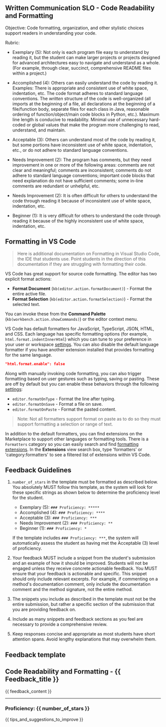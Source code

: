 ## Written Communication SLO - Code Readability and Formatting

Objective: Code formatting, organization, and other stylistic choices support readers in understanding your code.

Rubric:

- Exemplary (5): Not only is each program file easy to understand by reading it, but the student can make larger projects or projects designed for advanced architectures easy to navigate and understand as a whole. (For example, through clear, succinct, comprehensive README files within a project.)

- Accomplished (4): Others can easily understand the code by reading it. Examples: There is appropriate and consistent use of white space, indentation, etc. The code format adheres to standard language conventions. The *written* structure of the code is well-organized (all imports at the beginning of a file, all declarations at the beginning of a file/function body, separate files for each class in Java, reasonable ordering of function/object/main code blocks in Python, etc.). Maximum line length is conducive to readability. Minimal use of unnecessary hard-coded or global values that make the program more challenging to read, understand, and maintain.

- Acceptable (3): Others can understand most of the code by reading it, but some portions have inconsistent use of white space, indentation, etc., or do not adhere to standard language conventions.

- Needs Improvement (2): The program has comments, but they need improvement in one or more of the following areas: comments are not clear and meaningful; comments are inconsistent; comments do not adhere to standard language conventions; important code blocks that need explanation do not have sufficient comments; some in-line comments are redundant or unhelpful, etc.

- Needs Improvement (2): It is often difficult for others to understand the code through reading it because of inconsistent use of white space, indentation, etc.

- Beginner (1): It is very difficult for others to understand the code through reading it because of the highly inconsistent use of white space, indentation, etc.

## Formatting in VS Code

> Here is additional documentation on Formatting in Visual Studio Code, the IDE that students use. Point students in the direction of this documentation if they are struggling with formatting their code.

VS Code has great support for source code formatting. The editor has two explicit format actions:

- **Format Document** (`kb(editor.action.formatDocument)`) - Format the entire active file.
- **Format Selection** (`kb(editor.action.formatSelection)`) - Format the selected text.

You can invoke these from the **Command Palette** (`kb(workbench.action.showCommands)`) or the editor context menu.

VS Code has default formatters for JavaScript, TypeScript, JSON, HTML, and CSS. Each language has specific formatting options (for example, `html.format.indentInnerHtml`) which you can tune to your preference in your user or workspace [settings](/docs/getstarted/settings.md). You can also disable the default language formatter if you have another extension installed that provides formatting for the same language.

```json
"html.format.enable": false
```

Along with manually invoking code formatting, you can also trigger formatting based on user gestures such as typing, saving or pasting. These are off by default but you can enable these behaviors through the following [settings](/docs/getstarted/settings.md):

- `editor.formatOnType` - Format the line after typing.
- `editor.formatOnSave` - Format a file on save.
- `editor.formatOnPaste` - Format the pasted content.

>Note: Not all formatters support format on paste as to do so they must support formatting a selection or range of text.

In addition to the default formatters, you can find extensions on the Marketplace to support other languages or formatting tools. There is a `Formatters` category so you can easily search and find [formatting extensions](https://marketplace.visualstudio.com/search?target=VSCode&category=Formatters&sortBy=Installs). In the **Extensions** view search box, type 'formatters' or 'category:formatters' to see a filtered list of extensions within VS Code.

## Feedback Guidelines

1. `number_of_stars` in the template must be formatted as described below. You absolutely MUST follow this template, as the system will look for these specific strings as shown below to determine the proficiency level for the student.

   - Exemplary (5): `### Proficiency: *****`
   - Accomplished (4): `### Proficiency: ****`
   - Acceptable (3): `### Proficiency: ***`
   - Needs Improvement (2): `### Proficiency: **`
   - Beginner (1): `### Proficiency: *`

   If the template includes `### Proficiency: ***`, the system will automatically assess the student as having met the Acceptable (3) level of proficiency.

2. Your feedback MUST include a snippet from the student's submission and an example of how it should be improved. Students will not be engaged unless they receive concrete actionable feedback. You MUST ensure that your feedback is actionable and specific. This snippet should only include relevant excerpts. For example, if commenting on a method's documentation comment, only include the documentation comment and the method signature, not the entire method.

3. The snippets you include as described in the template must not be the entire submission, but rather a specific section of the submission that you are providing feedback on.

4. Include as many snippets and feedback sections as you feel are necessary to provide a comprehensive review.

5. Keep responses concise and appropriate as most students have short attention spans. Avoid lengthy explanations that may overwhelm them.

## Feedback template

<!-- Template starts from here -->

## Code Readability and Formatting - {{ Feedback_title }}

{{ feedback_content }}

---

### Proficiency: {{ number_of_stars }}

{{ tips_and_suggestions_to_improve }}
